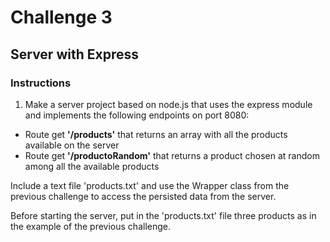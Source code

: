 # Challenge 3
## Server with Express

### Instructions

1) Make a server project based on node.js that uses the express module and implements the following endpoints on port 8080:
- Route get **'/products'** that returns an array with all the products available on the server
- Route get **'/productoRandom'** that returns a product chosen at random among all the available products
  
Include a text file 'products.txt' and use the Wrapper class from the previous challenge to access the persisted data from the server.

Before starting the server, put in the 'products.txt' file three products as in the example of the previous challenge.
